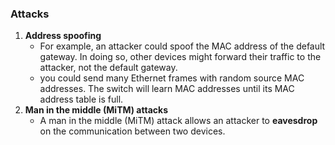 ### Attacks
1) **Address spoofing** 
	- For example, an attacker could spoof the MAC address of the default gateway. In doing so, other devices might forward their traffic to the attacker, not the default gateway.
	- you could send many Ethernet frames with random source MAC addresses. The switch will learn MAC addresses until its MAC address table is full.
2)  **Man in the middle (MiTM) attacks**
	- A man in the middle (MiTM) attack allows an attacker to **eavesdrop** on the communication between two devices.
